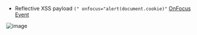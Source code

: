 - Reflective XSS payload `(" onfocus="alert(document.cookie)"` [OnFocus Event](https://www.w3schools.com/jsref/event_onfocus.asp)

![image](https://github.com/madslaz/Burp-Suite-Certified-Practitioner/assets/52518274/12554a2b-795e-4135-88eb-19db2d510fae)
